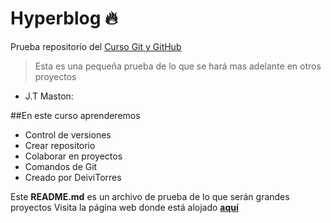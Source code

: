# Hyperblog 🔥
Prueba repositorio del [Curso Git y GitHub][2]
 
> Esta es una pequeña prueba de lo que se hará mas adelante en otros proyectos
- J.T Maston:

##En este curso aprenderemos
- Control de versiones
- Crear repositorio
- Colaborar en proyectos
- Comandos de Git
- Creado por DeiviTorres

Este **README.md** es un archivo de prueba de lo que serán grandes proyectos
Visita la página web donde está alojado [**aquí**][1]

[1]: http://www.deividtorresc.ml/ "aquí"



[2]: https://platzi.com/cursos/git-github/?utm_source=google&utm_medium=cpc&utm_campaign=15013762285&utm_adgroup=&utm_content=&gclid=CjwKCAjwq9mLBhB2EiwAuYdMtY6U_7ce80qAk6-XPlxXwbP3wQro1L2-SOiBxlMTwBBzAblb8oeGURoCkocQAvD_BwE&gclsrc=aw.ds "Curso Git y Git hub"
